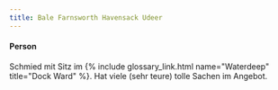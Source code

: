 ```yaml
---
title: Bale Farnsworth Havensack Udeer
---
```


#### Person <i class="fas fa-user-alt"></i>

Schmied mit Sitz im {% include glossary_link.html name="Waterdeep" title="Dock Ward" %}. Hat viele (sehr teure) tolle Sachen im Angebot.
